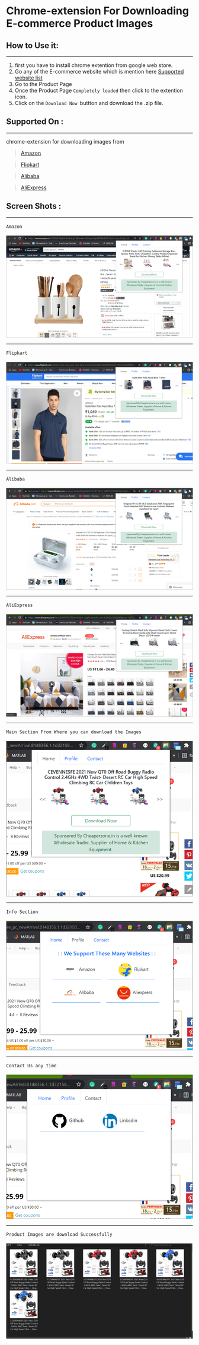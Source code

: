 # Chrome-extension For Downloading E-commerce Product Images

## How to Use it:

---

1. first you have to install chrome extention from google web store.
2. Go any of the E-commerce website which is mention here [Supported website list](#supported-on)
3. Go to the Product Page
4. Once the Product Page `Completely loaded` then click to the extention icon.
5. Click on the `Download Now `buttton and download the .zip file.

## Supported On :

---

chrome-extension for downloading images from

> [Amazon](https://www.amazon.in)

> [Flipkart](https://www.flipkart.com)

> [Alibaba](https://www.alibaba.com)

> [AliExpress](https://www.aliExpress.com)

## Screen Shots :

---

`Amazon`
<br /><br />
<img src="./ss/1.png">

---

`Flipkart`
<br /><br />
<img src="./ss/2.png">

---

`Alibaba`
<br /><br />
<img src="./ss/3.png">

---

`AliExpress`
<br /><br />
<img src="./ss/4.png">

---

`Main Section From Where you can download the Images`
<br /><br />
<img src="./ss/5.png">

---

`Info Section`
<br /><br />
<img src="./ss/6.png">

---

`Contact Us any time`
<br /><br />
<img src="./ss/7.png">

---

`Product Images are download Successfully`
<br /><br />
<img src="./ss/8.png">
